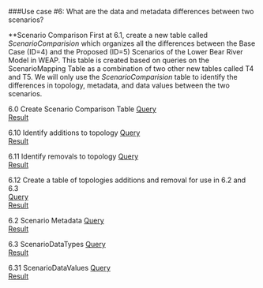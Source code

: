###Use case #6: What are the data and metadata differences between two scenarios?   

**Scenario Comparison
First at 6.1, create a new table called *ScenarioComparision* which organizes all the differences between the Base Case (ID=4) and the Proposed (ID=5) Scenarios of the Lower Bear River Model in WEAP. This table is created based on queries on the ScenarioMapping Table as a combination of two other new tables called T4 and T5. We will only use the *ScenarioComparision* table to identify the differences in topology, metadata, and data values between the two scenarios. 

6.0 Create Scenario Comparison Table
[Query](https://github.com/amabdallah/WaM-DaM/blob/master/02UseCases/UseCasesDocs/Queries/06.0ScenarioComparisionCreatTable.sql)     
[Result](https://github.com/amabdallah/WaM-DaM/blob/master/02UseCases/UseCasesDocs/Results/UseCase6.0.csv)  

6.10 Identify additions to topology 
[Query](https://github.com/amabdallah/WaM-DaM/blob/master/02UseCases/UseCasesDocs/Queries/06.10TopologicalDifferenceAdditions.sql)     
[Result](https://github.com/amabdallah/WaM-DaM/blob/master/02UseCases/UseCasesDocs/Results/UseCase6.10.csv)  

6.11 Identify removals to topology 
[Query](https://github.com/amabdallah/WaM-DaM/blob/master/02UseCases/UseCasesDocs/Queries/06.11TopologicalDifferenceRemovals.sql)     
[Result](https://github.com/amabdallah/WaM-DaM/blob/master/02UseCases/UseCasesDocs/Results/UseCase6.11.csv)  

6.12 Create a table of topologies additions and removal for use in 6.2 and 6.3  
[Query](https://github.com/amabdallah/WaM-DaM/blob/master/02UseCases/UseCasesDocs/Queries/06.12TopologicalDifferenceCreateTable.sql)     
[Result](https://github.com/amabdallah/WaM-DaM/blob/master/02UseCases/UseCasesDocs/Results/UseCase6.12.csv)  

6.2 Scenario Metadata
[Query](https://github.com/amabdallah/WaM-DaM/blob/master/02UseCases/UseCasesDocs/Queries/06.20ScenarioMetadata.sql)     
[Result](https://github.com/amabdallah/WaM-DaM/blob/master/02UseCases/UseCasesDocs/Results/UseCase6.20.csv)

6.3 ScenarioDataTypes
[Query](https://github.com/amabdallah/WaM-DaM/blob/master/02UseCases/UseCasesFiles/Queries/06.30ScenarioDataTypes.sql)     
[Result](https://github.com/amabdallah/WaM-DaM/blob/master/02UseCases/UseCasesFiles/Results/UseCase6.30.csv)

6.31 ScenarioDataValues
[Query](https://github.com/amabdallah/WaM-DaM/blob/master/02UseCases/UseCasesDocs/Queries/06.31ScenarioDataValues.sql)     
[Result](https://github.com/amabdallah/WaM-DaM/blob/master/02UseCases/UseCasesDocs/Results/UseCase6.31.csv)
